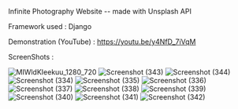 Infinite Photography Website 
-- made with Unsplash API

Framework used : Django

Demonstration (YouTube) : https://youtu.be/y4NfD_7iVqM

ScreenShots : 

![MIWldKIeekuu_1280_720](https://github.com/murali2601/unsplash_API/assets/89293722/f124ee6e-73bf-4bd2-9e8f-8bdef0ef0cbf)
![Screenshot (343)](https://github.com/murali2601/unsplash_API/assets/89293722/3140b1d4-d763-41db-96ba-63549468e4a5)
![Screenshot (344)](https://github.com/murali2601/unsplash_API/assets/89293722/a729753d-65f2-4d0c-9cae-f86a41819eff)
![Screenshot (334)](https://github.com/murali2601/unsplash_API/assets/89293722/af9118a1-afc5-4c4a-bc50-b62581119d7e)
![Screenshot (335)](https://github.com/murali2601/unsplash_API/assets/89293722/49682fae-6316-4878-b945-b55f48813aaa)
![Screenshot (336)](https://github.com/murali2601/unsplash_API/assets/89293722/ea535a26-80fb-4c77-b1a6-919a61174131)
![Screenshot (337)](https://github.com/murali2601/unsplash_API/assets/89293722/794fd2f5-93db-48a6-9a26-3a1ba6a463fc)
![Screenshot (338)](https://github.com/murali2601/unsplash_API/assets/89293722/4f3ff403-c4ed-45f3-969a-dfc9584f1ae6)
![Screenshot (339)](https://github.com/murali2601/unsplash_API/assets/89293722/4fa95985-f779-48cb-abc9-806f6079f24e)
![Screenshot (340)](https://github.com/murali2601/unsplash_API/assets/89293722/0f9671b6-906f-4692-84e4-c886697a94b1)
![Screenshot (341)](https://github.com/murali2601/unsplash_API/assets/89293722/8a60e4df-8770-4f4e-8339-e6af26c16e4b)
![Screenshot (342)](https://github.com/murali2601/unsplash_API/assets/89293722/6d4f61b0-dac4-4cc0-ab22-5ca0e5a15024)
